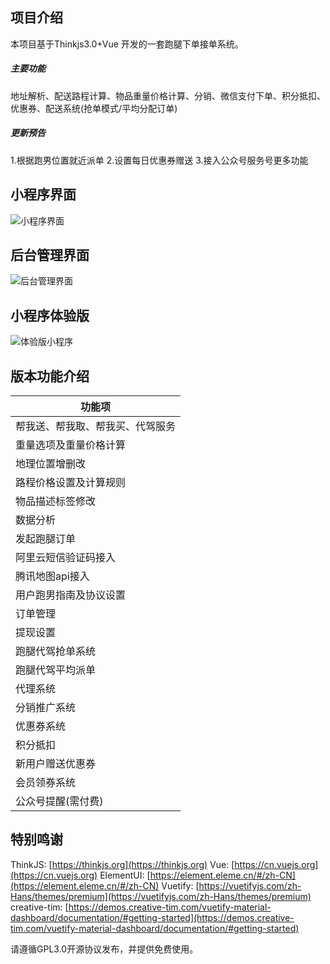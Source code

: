 ## 项目介绍
本项目基于Thinkjs3.0+Vue 开发的一套跑腿下单接单系统。
##### 主要功能
地址解析、配送路程计算、物品重量价格计算、分销、微信支付下单、积分抵扣、优惠券、配送系统(抢单模式/平均分配订单)
##### 更新预告
1.根据跑男位置就近派单
2.设置每日优惠券赠送
3.接入公众号服务号更多功能
## 小程序界面
![小程序界面](https://upload-images.jianshu.io/upload_images/17329156-39503d35c732378f.png?imageMogr2/auto-orient/strip%7CimageView2/2/w/1240)
## 后台管理界面
![后台管理界面](https://upload-images.jianshu.io/upload_images/17329156-8eac379dc412d3fc.png?imageMogr2/auto-orient/strip%7CimageView2/2/w/1240)
## 小程序体验版
![体验版小程序](https://upload-images.jianshu.io/upload_images/17329156-7832d5d0d052faf4.png?imageMogr2/auto-orient/strip%7CimageView2/2/w/1240)


## 版本功能介绍
功能项|
---|
帮我送、帮我取、帮我买、代驾服务|
重量选项及重量价格计算|
地理位置增删改|
路程价格设置及计算规则|
物品描述标签修改|
数据分析|
发起跑腿订单|
阿里云短信验证码接入|
腾讯地图api接入|
用户跑男指南及协议设置|
订单管理|
提现设置|
跑腿代驾抢单系统|
跑腿代驾平均派单|
代理系统|
分销推广系统|
优惠券系统|
积分抵扣|
新用户赠送优惠券|
会员领券系统|
公众号提醒(需付费)|
## 特别鸣谢
ThinkJS: [https://thinkjs.org](https://thinkjs.org)
Vue: [https://cn.vuejs.org](https://cn.vuejs.org)
ElementUI: [https://element.eleme.cn/#/zh-CN](https://element.eleme.cn/#/zh-CN)
Vuetify: [https://vuetifyjs.com/zh-Hans/themes/premium](https://vuetifyjs.com/zh-Hans/themes/premium)
creative-tim: [https://demos.creative-tim.com/vuetify-material-dashboard/documentation/#getting-started](https://demos.creative-tim.com/vuetify-material-dashboard/documentation/#getting-started)

请遵循GPL3.0开源协议发布，并提供免费使用。